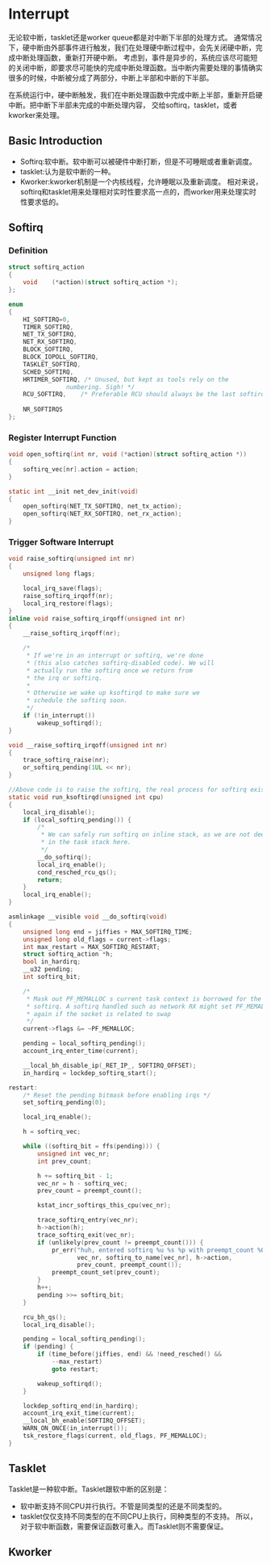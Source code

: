 # Interrupt
无论软中断，tasklet还是worker queue都是对中断下半部的处理方式。
通常情况下，硬中断由外部事件进行触发，我们在处理硬中断过程中，会先关闭硬中断，完成中断处理函数，重新打开硬中断。
考虑到，事件是异步的，系统应该尽可能短的关闭中断，即要求尽可能快的完成中断处理函数。当中断内需要处理的事情确实
很多的时候，中断被分成了两部分，中断上半部和中断的下半部。

在系统运行中，硬中断触发，我们在中断处理函数中完成中断上半部，重新开启硬中断。把中断下半部未完成的中断处理内容，
交给softirq，tasklet，或者kworker来处理。
## Basic Introduction
- Softirq:软中断。软中断可以被硬件中断打断，但是不可睡眠或者重新调度。
- tasklet:认为是软中断的一种。
- Kworker:kworker机制是一个内核线程，允许睡眠以及重新调度。
相对来说，softirq和tasklet用来处理相对实时性要求高一点的，而worker用来处理实时性要求低的。


## Softirq
### Definition
```c
struct softirq_action
{
    void    (*action)(struct softirq_action *);
};

enum
{
    HI_SOFTIRQ=0,
    TIMER_SOFTIRQ,
    NET_TX_SOFTIRQ,
    NET_RX_SOFTIRQ,
    BLOCK_SOFTIRQ,
    BLOCK_IOPOLL_SOFTIRQ,
    TASKLET_SOFTIRQ,
    SCHED_SOFTIRQ,
    HRTIMER_SOFTIRQ, /* Unused, but kept as tools rely on the
                numbering. Sigh! */
    RCU_SOFTIRQ,    /* Preferable RCU should always be the last softirq */
    
    NR_SOFTIRQS
};

```

### Register Interrupt Function
```c
void open_softirq(int nr, void (*action)(struct softirq_action *))
{
    softirq_vec[nr].action = action;
}

static int __init net_dev_init(void)
{  
    open_softirq(NET_TX_SOFTIRQ, net_tx_action);
    open_softirq(NET_RX_SOFTIRQ, net_rx_action);
}

```

### Trigger Software Interrupt
```c
void raise_softirq(unsigned int nr)
{
    unsigned long flags;

    local_irq_save(flags);
    raise_softirq_irqoff(nr);
    local_irq_restore(flags);
}
inline void raise_softirq_irqoff(unsigned int nr)
{
    __raise_softirq_irqoff(nr);

    /*
     * If we're in an interrupt or softirq, we're done
     * (this also catches softirq-disabled code). We will
     * actually run the softirq once we return from
     * the irq or softirq.
     *
     * Otherwise we wake up ksoftirqd to make sure we
     * schedule the softirq soon.
     */
    if (!in_interrupt())
        wakeup_softirqd();
}   

void __raise_softirq_irqoff(unsigned int nr)
{
    trace_softirq_raise(nr);
    or_softirq_pending(1UL << nr);
}

```
```c
//Above code is to raise the softirq, the real process for softirq exists in softirqd thread
static void run_ksoftirqd(unsigned int cpu)
{
    local_irq_disable();
    if (local_softirq_pending()) {
        /*
         * We can safely run softirq on inline stack, as we are not deep
         * in the task stack here.
         */
        __do_softirq();
        local_irq_enable();
        cond_resched_rcu_qs();
        return;
    }
    local_irq_enable();
}

asmlinkage __visible void __do_softirq(void)
{
    unsigned long end = jiffies + MAX_SOFTIRQ_TIME;
    unsigned long old_flags = current->flags;
    int max_restart = MAX_SOFTIRQ_RESTART;
    struct softirq_action *h;
    bool in_hardirq;
    __u32 pending;
    int softirq_bit;

    /*
     * Mask out PF_MEMALLOC s current task context is borrowed for the
     * softirq. A softirq handled such as network RX might set PF_MEMALLOC
     * again if the socket is related to swap
     */
    current->flags &= ~PF_MEMALLOC;

    pending = local_softirq_pending();
    account_irq_enter_time(current);

    __local_bh_disable_ip(_RET_IP_, SOFTIRQ_OFFSET);
    in_hardirq = lockdep_softirq_start();

restart:
    /* Reset the pending bitmask before enabling irqs */
    set_softirq_pending(0);

    local_irq_enable();

    h = softirq_vec;

    while ((softirq_bit = ffs(pending))) {
        unsigned int vec_nr;
        int prev_count;

        h += softirq_bit - 1;
        vec_nr = h - softirq_vec;
        prev_count = preempt_count();

        kstat_incr_softirqs_this_cpu(vec_nr);

        trace_softirq_entry(vec_nr);
        h->action(h);
        trace_softirq_exit(vec_nr);
        if (unlikely(prev_count != preempt_count())) {
            pr_err("huh, entered softirq %u %s %p with preempt_count %08x, exited with %08x?\n",
                   vec_nr, softirq_to_name[vec_nr], h->action,
                   prev_count, preempt_count());
            preempt_count_set(prev_count);
        }
        h++;
        pending >>= softirq_bit;
    }

    rcu_bh_qs();
    local_irq_disable();

    pending = local_softirq_pending();
    if (pending) {
        if (time_before(jiffies, end) && !need_resched() &&
            --max_restart)
            goto restart;

        wakeup_softirqd();
    }

    lockdep_softirq_end(in_hardirq);
    account_irq_exit_time(current);
    __local_bh_enable(SOFTIRQ_OFFSET);
    WARN_ON_ONCE(in_interrupt());
    tsk_restore_flags(current, old_flags, PF_MEMALLOC);
}

```

## Tasklet
Tasklet是一种软中断。Tasklet跟软中断的区别是：
- 软中断支持不同CPU并行执行。不管是同类型的还是不同类型的。
- tasklet仅仅支持不同类型的在不同CPU上执行，同种类型的不支持。
所以，对于软中断函数，需要保证函数可重入。而Tasklet则不需要保证。

## Kworker
